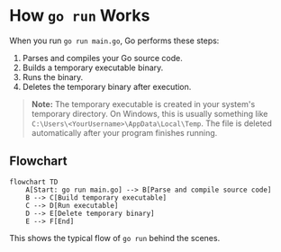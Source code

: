 # How `go run` Works

When you run `go run main.go`, Go performs these steps:

1. Parses and compiles your Go source code.
2. Builds a temporary executable binary.
3. Runs the binary.
4. Deletes the temporary binary after execution.

> **Note:** The temporary executable is created in your system's temporary directory. On Windows, this is usually something like `C:\Users\<YourUsername>\AppData\Local\Temp`. The file is deleted automatically after your program finishes running.

## Flowchart

```mermaid
flowchart TD
    A[Start: go run main.go] --> B[Parse and compile source code]
    B --> C[Build temporary executable]
    C --> D[Run executable]
    D --> E[Delete temporary binary]
    E --> F[End]
```

This shows the typical flow of `go run` behind the scenes.
